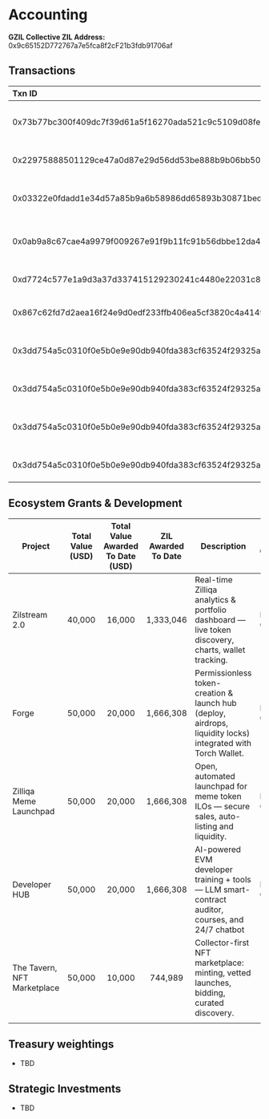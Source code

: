 # Accounting

**GZIL Collective ZIL Address:**
0x9c65152D772767a7e5fca8f2cF21b3fdb91706af


## Transactions

| Txn ID | Date   | Value (ZIL) | Description | Block explorer link |
| :------------ | :-----------: | :--------: | :---------- | :---------- |
|0x73b77bc300f409dc7f39d61a5f16270ada521c9c5109d08fed3d72b8d660af5f |14-Jul-25  |595,991  |Season 1 _ 1st tranche Zilstream 2.0  |https://otterscan.zilliqa.com/tx/0x73b77bc300f409dc7f39d61a5f16270ada521c9c5109d08fed3d72b8d660af5f  |
|0x22975888501129ce47a0d87e29d56dd53be888b9b06bb5064f8319f0b28da4f9 |14-Jul-25   |744,989  |Season 1 _ 1st tranche Dvp Hub |https://otterscan.zilliqa.com/tx/0x22975888501129ce47a0d87e29d56dd53be888b9b06bb5064f8319f0b28da4f9  |
|0x03322e0fdadd1e34d57a85b9a6b58986dd65893b30871bedea1ed6daa887d1e3 |14-Jul-25   |744,989  |Season 1 _ 1st tranche NFT Marketplace  |https://otterscan.zilliqa.com/tx/0x03322e0fdadd1e34d57a85b9a6b58986dd65893b30871bedea1ed6daa887d1e3  |
|0x0ab9a8c67cae4a9979f009267e91f9b11fc91b56dbbe12da43d199996a2818f7 |14-Jul-25   |744,989  |Season 1 _ 1st tranche Meme Launchpad  |https://otterscan.zilliqa.com/tx/0x0ab9a8c67cae4a9979f009267e91f9b11fc91b56dbbe12da43d199996a2818f7  |
|0xd7724c577e1a9d3a37d337415129230241c4480e22031c8d325e756a7c37a12d |14-Jul-25   |744,989  |Seson 1 _ 1st tranche Forge  |https://otterscan.zilliqa.com/tx/0xd7724c577e1a9d3a37d337415129230241c4480e22031c8d325e756a7c37a12d  |
|0x867c62fd7d2aea16f24e9d0edf233ffb406ea5cf3820c4a4149999886bd73a7a |21-Jul-25   |100,000,000  |gZIL validator node  |https://otterscan.zilliqa.com/tx/0x867c62fd7d2aea16f24e9d0edf233ffb406ea5cf3820c4a4149999886bd73a7a  |
|0x3dd754a5c0310f0e5b0e9e90db940fda383cf63524f29325a8f466d4b9535f4a |22-Sep-25  |737,055  |Season 1 _ 2nd tranche Zilstream 2.0  |https://otterscan.zilliqa.com/tx/0x3dd754a5c0310f0e5b0e9e90db940fda383cf63524f29325a8f466d4b9535f4a  |
|0x3dd754a5c0310f0e5b0e9e90db940fda383cf63524f29325a8f466d4b9535f4a |22-Sep-25  |921,319  |Season 1 _ 2nd tranche Dvp Hub  |https://otterscan.zilliqa.com/tx/0x3dd754a5c0310f0e5b0e9e90db940fda383cf63524f29325a8f466d4b9535f4a  |
|0x3dd754a5c0310f0e5b0e9e90db940fda383cf63524f29325a8f466d4b9535f4a |22-Sep-25  |921,319  |Season 1 _ 2nd tranche Meme Launchpad  |https://otterscan.zilliqa.com/tx/0x3dd754a5c0310f0e5b0e9e90db940fda383cf63524f29325a8f466d4b9535f4a  |
|0x3dd754a5c0310f0e5b0e9e90db940fda383cf63524f29325a8f466d4b9535f4a |22-Sep-25  |921,319  |Season 1 _ 2nd tranche Forge  |https://otterscan.zilliqa.com/tx/0x3dd754a5c0310f0e5b0e9e90db940fda383cf63524f29325a8f466d4b9535f4a  |

<!--
## Transactions

| Txn ID | Date | Value (ZIL) | Description | Block Explorer |
| :-- | :--: | --: | :-- | :-- |
| 0x73b77bc3...af5f | 14-Jul-25 | 595,991 | Season 1 — 1st tranche<br>Zilstream 2.0 | [View](https://otterscan.zilliqa.com/tx/0x73b77bc300f409dc7f39d61a5f16270ada521c9c5109d08fed3d72b8d660af5f) |
| 0x22975888...a4f9 | 14-Jul-25 | 744,989 | Season 1 — 1st tranche<br>Developer Hub | [View](https://otterscan.zilliqa.com/tx/0x22975888501129ce47a0d87e29d56dd53be888b9b06bb5064f8319f0b28da4f9) |
| 0x03322e0f...d1e3 | 14-Jul-25 | 744,989 | Season 1 — 1st tranche<br>NFT Marketplace | [View](https://otterscan.zilliqa.com/tx/0x03322e0fdadd1e34d57a85b9a6b58986dd65893b30871bedea1ed6daa887d1e3) |
| 0x0ab9a8c6...8f7 | 14-Jul-25 | 744,989 | Season 1 — 1st tranche<br>Meme Launchpad | [View](https://otterscan.zilliqa.com/tx/0x0ab9a8c67cae4a9979f009267e91f9b11fc91b56dbbe12da43d199996a2818f7) |
| 0xd7724c57...12d | 14-Jul-25 | 744,989 | Season 1 — 1st tranche<br>Forge | [View](https://otterscan.zilliqa.com/tx/0xd7724c577e1a9d3a37d337415129230241c4480e22031c8d325e756a7c37a12d) |
| 0x867c62fd...a7a | 21-Jul-25 | 100,000,000 | gZIL Validator Node | [View](https://otterscan.zilliqa.com/tx/0x867c62fd7d2aea16f24e9d0edf233ffb406ea5cf3820c4a4149999886bd73a7a) |
| 0x3dd754a5...f4a | 22-Sep-25 | 737,055 | Season 1 — 2nd tranche<br>Zilstream 2.0 | [View](https://otterscan.zilliqa.com/tx/0x3dd754a5c0310f0e5b0e9e90db940fda383cf63524f29325a8f466d4b9535f4a) |
| 0x3dd754a5...f4a | 22-Sep-25 | 921,319 | Season 1 — 2nd tranche<br>Developer Hub | [View](https://otterscan.zilliqa.com/tx/0x3dd754a5c0310f0e5b0e9e90db940fda383cf63524f29325a8f466d4b9535f4a) |
| 0x3dd754a5...f4a | 22-Sep-25 | 921,319 | Season 1 — 2nd tranche<br>Meme Launchpad | [View](https://otterscan.zilliqa.com/tx/0x3dd754a5c0310f0e5b0e9e90db940fda383cf63524f29325a8f466d4b9535f4a) |
| 0x3dd754a5...f4a | 22-Sep-25 | 921,319 | Season 1 — 2nd tranche<br>Forge | [View](https://otterscan.zilliqa.com/tx/0x3dd754a5c0310f0e5b0e9e90db940fda383cf63524f29325a8f466d4b9535f4a) |

## Transactions

| Transaction Details | Description |
| --- | --- |
| **Txn ID:** 0x73b77bc3...af5f<br>**Date:** 14-Jul-25<br>**Value:** 595,991 ZIL<br>[View on Explorer](https://otterscan.zilliqa.com/tx/0x73b77bc300f409dc7f39d61a5f16270ada521c9c5109d08fed3d72b8d660af5f) | Season 1 — 1st tranche<br>Zilstream 2.0 |
| **Txn ID:** 0x22975888...a4f9<br>**Date:** 14-Jul-25<br>**Value:** 744,989 ZIL<br>[View on Explorer](https://otterscan.zilliqa.com/tx/0x22975888501129ce47a0d87e29d56dd53be888b9b06bb5064f8319f0b28da4f9) | Season 1 — 1st tranche<br>Developer Hub |
| **Txn ID:** 0x03322e0f...d1e3<br>**Date:** 14-Jul-25<br>**Value:** 744,989 ZIL<br>[View on Explorer](https://otterscan.zilliqa.com/tx/0x03322e0fdadd1e34d57a85b9a6b58986dd65893b30871bedea1ed6daa887d1e3) | Season 1 — 1st tranche<br>NFT Marketplace |
| **Txn ID:** 0x0ab9a8c6...8f7<br>**Date:** 14-Jul-25<br>**Value:** 744,989 ZIL<br>[View on Explorer](https://otterscan.zilliqa.com/tx/0x0ab9a8c67cae4a9979f009267e91f9b11fc91b56dbbe12da43d199996a2818f7) | Season 1 — 1st tranche<br>Meme Launchpad |
| **Txn ID:** 0xd7724c57...12d<br>**Date:** 14-Jul-25<br>**Value:** 744,989 ZIL<br>[View on Explorer](https://otterscan.zilliqa.com/tx/0xd7724c577e1a9d3a37d337415129230241c4480e22031c8d325e756a7c37a12d) | Season 1 — 1st tranche<br>Forge |
| **Txn ID:** 0x867c62fd...a7a<br>**Date:** 21-Jul-25<br>**Value:** 100,000,000 ZIL<br>[View on Explorer](https://otterscan.zilliqa.com/tx/0x867c62fd7d2aea16f24e9d0edf233ffb406ea5cf3820c4a4149999886bd73a7a) | gZIL Validator Node |
| **Txn ID:** 0x3dd754a5...f4a<br>**Date:** 22-Sep-25<br>**Value:** 737,055 ZIL<br>[View on Explorer](https://otterscan.zilliqa.com/tx/0x3dd754a5c0310f0e5b0e9e90db940fda383cf63524f29325a8f466d4b9535f4a) | Season 1 — 2nd tranche<br>Zilstream 2.0 |
| **Txn ID:** 0x3dd754a5...f4a<br>**Date:** 22-Sep-25<br>**Value:** 921,319 ZIL<br>[View on Explorer](https://otterscan.zilliqa.com/tx/0x3dd754a5c0310f0e5b0e9e90db940fda383cf63524f29325a8f466d4b9535f4a) | Season 1 — 2nd tranche<br>Developer Hub |
| **Txn ID:** 0x3dd754a5...f4a<br>**Date:** 22-Sep-25<br>**Value:** 921,319 ZIL<br>[View on Explorer](https://otterscan.zilliqa.com/tx/0x3dd754a5c0310f0e5b0e9e90db940fda383cf63524f29325a8f466d4b9535f4a) | Season 1 — 2nd tranche<br>Meme Launchpad |
| **Txn ID:** 0x3dd754a5...f4a<br>**Date:** 22-Sep-25<br>**Value:** 921,319 ZIL<br>[View on Explorer](https://otterscan.zilliqa.com/tx/0x3dd754a5c0310f0e5b0e9e90db940fda383cf63524f29325a8f466d4b9535f4a) | Season 1 — 2nd tranche<br>Forge |
-->

## Ecosystem Grants & Development

| Project | Total Value (USD) | Total Value Awarded To Date (USD) | ZIL Awarded To Date | Description | % Completion |
| --- | :---: | :---: | :---: | --- | --- |
|Zilstream 2.0  |40,000  |16,000  |1,333,046  |Real-time Zilliqa analytics & portfolio dashboard — live token discovery, charts, wallet tracking.  |M1 Completed  |
|Forge  |50,000  |20,000  |1,666,308  |Permissionless token-creation & launch hub (deploy, airdrops, liquidity locks) integrated with Torch Wallet.  |M1 Completed  |
|Zilliqa Meme Launchpad  |50,000  |20,000  |1,666,308  |Open, automated launchpad for meme token ILOs — secure sales, auto-listing and liquidity.  |M1 Completed  |
|Developer HUB  |50,000  |20,000  |1,666,308  |AI-powered EVM developer training + tools — LLM smart-contract auditor, courses, and 24/7 chatbot  |M1 Completed  |
|The Tavern, NFT Marketplace  |50,000  |10,000  |744,989  |Collector-first NFT marketplace: minting, vetted launches, bidding, curated discovery.  |  |
|  |  |  |  |  |  |



## Treasury weightings
- TBD

## Strategic Investments
- TBD
